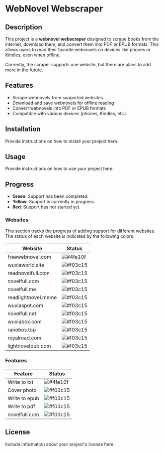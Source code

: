 # WebNovel Webscraper

## Description

This project is a **webnovel webscraper** designed to scrape books from the internet, download them, and convert them into PDF or EPUB formats. This allows users to read their favorite webnovels on devices like phones or Kindles, even when offline.

Currently, the scraper supports one website, but there are plans to add more in the future.

## Features

- Scrape webnovels from supported websites
- Download and save webnovels for offline reading
- Convert webnovels into PDF or EPUB formats
- Compatible with various devices (phones, Kindles, etc.)

## Installation

Provide instructions on how to install your project here.

## Usage

Provide instructions on how to use your project here.

## Progress

- **Green**: Support has been completed.
- **Yellow**: Support is currently in progress.
- **Red**: Support has not started yet.

### Websites

This section tracks the progress of adding support for different websites. The status of each website is indicated by the following colors:

| Website             | Status                                                   |
| ------------------- | -------------------------------------------------------- |
| freewebnovel.com    | ![#4fe10f](https://placehold.co/15x15/lime/lime.png)     |
| wuxiaworld.site     | ![#f03c15](https://placehold.co/15x15/f03c15/f03c15.png) |
| readnovelfull.com   | ![#f03c15](https://placehold.co/15x15/f03c15/f03c15.png) |
| novelfull.com       | ![#f03c15](https://placehold.co/15x15/f03c15/f03c15.png) |
| novelfull.me        | ![#f03c15](https://placehold.co/15x15/f03c15/f03c15.png) |
| readlightnovel.meme | ![#f03c15](https://placehold.co/15x15/f03c15/f03c15.png) |
| wuxiaspot.com       | ![#f03c15](https://placehold.co/15x15/f03c15/f03c15.png) |
| novelfull.net       | ![#f03c15](https://placehold.co/15x15/f03c15/f03c15.png) |
| wuxiabox.com        | ![#f03c15](https://placehold.co/15x15/f03c15/f03c15.png) |
| ranobes.top         | ![#f03c15](https://placehold.co/15x15/f03c15/f03c15.png) |
| royalroad.com       | ![#f03c15](https://placehold.co/15x15/f03c15/f03c15.png) |
| lightnovelpub.com   | ![#f03c15](https://placehold.co/15x15/f03c15/f03c15.png) |

<!-- Ltnovel.com just links to wuxiaspot-->

### Features

| Feature       | Status                                                   |
| ------------- | -------------------------------------------------------- |
| Write to txt  | ![#4fe10f](https://placehold.co/15x15/lime/lime.png)     |
| Cover photo   | ![#f03c15](https://placehold.co/15x15/f03c15/f03c15.png) |
| Write to epub | ![#f03c15](https://placehold.co/15x15/f03c15/f03c15.png) |
| Write to pdf  | ![#f03c15](https://placehold.co/15x15/f03c15/f03c15.png) |
| novelfull.com | ![#f03c15](https://placehold.co/15x15/f03c15/f03c15.png) |

## License

Include information about your project's license here.
